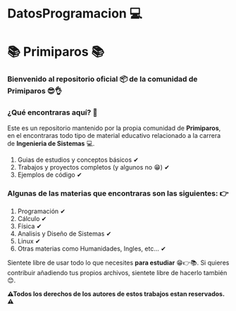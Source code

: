 <h1>DatosProgramacion 💻</h1>

<h1>📚 Primiparos 📚</h1>

<h3>Bienvenido al repositorio oficial 📦 de la comunidad de <b>Primiparos</b> 😎👌</h3>

<h3>¿Qué encontraras aquí? 🤔</h3>

<p>
  Este es un repositorio mantenido por la propia comunidad de <b>Primiparos</b>, en el encontraras todo tipo de material educativo relacionado a la carrera de <b>Ingenieria de       Sistemas</b> 💻. 
</p>

<ol>
  <li>Guias de estudios y conceptos básicos ✔</li>
  <li>Trabajos y proyectos completos (y algunos no 😁) ✔</li>
  <li>Ejemplos de código ✔</li>
</ol>

<h3>
  Algunas de las materias que encontraras son las siguientes: 👉
</h3>

<ol>
  <li>Programación ✔</li>
  <li>Cálculo ✔</li>
  <li>Física ✔</li>
  <li>Analisis y Diseño de Sistemas ✔</li>
  <li>Linux ✔</li>
  <li>Otras materias como Humanidades, Ingles, etc... ✔</li>
</ol>

<p>
  Sientete libre de usar todo lo que necesites <b>para estudiar</b> 😁👉📚. Si quieres contribuir añadiendo tus propios archivos, sientete libre de hacerlo también 😊.
</p>

<p>
 <b> ⚠Todos los derechos de los autores de estos trabajos estan reservados. ⚠</b>
</p>
